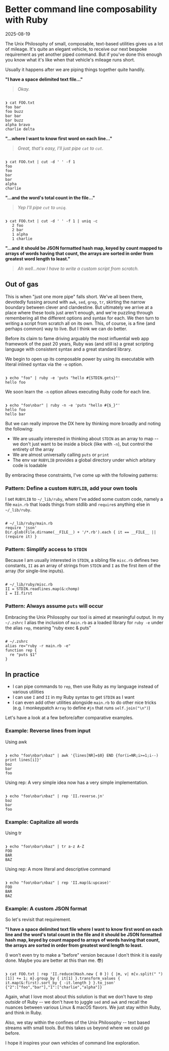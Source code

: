 # Better command line composability with Ruby

2025-08-19

The Unix Philosophy of small, composable, text-based utilities gives us a lot of mileage. It's quite an elegant vehicle, to receive our next bespoke requirement as yet another piped command. But if you've done this enough you know what it's like when that vehicle's mileage runs short.

Usually it happens after we are piping things together quite handily.

**"I have a space delimited text file..."**

> *Okay.*

<pre><code class="language-bash">
❯ cat FOO.txt
foo bar
foo buzz
bar bar
bar buzz
alpha bravo
charlie delta
</code></pre>

**"...where I want to know first word on each line..."**

> *Great, that's easy, I'll just pipe `cat` to `cut`.*

<pre><code class="language-bash">
❯ cat FOO.txt | cut -d ' ' -f 1
foo
foo
bar
bar
alpha
charlie
</code></pre>

**"...and the word's total count in the file..."**

> *Yep I'll pipe `cut` to `uniq`.*

<pre><code class="language-bash">
❯ cat FOO.txt | cut -d ' ' -f 1 | uniq -c
   2 foo
   2 bar
   1 alpha
   1 charlie
</code></pre>

**"...and it should be JSON formatted hash map, keyed by count mapped to arrays of words having that count, the arrays are sorted in order from greatest word length to least."**

> *Ah well...now I have to write a custom script from scratch.*

## Out of gas

This is when "just one more pipe" falls short. We've all been there, devotedly fussing around with `awk`, `sed`, `grep`, `tr`, skirting the narrow boundary between clever and clandestine. But ultimately we arrive at a place where these tools just aren't enough, and we're puzzling through remembering all the different options and syntax for each. We then turn to writing a script from scratch all on its own. This, of course, is a fine (and perhaps common) way to live. But I think we can do better.

Before its claim to fame driving arguably the most influential web app framework of the past 20 years, Ruby was (and still is) a great scripting language with consistent syntax and a great standard library.

We begin to open up its composable power by using its executable with literal inlined syntax via the `-e` option.

<pre><code class="language-bash">
❯ echo "foo" | ruby -e 'puts "hello #{STDIN.gets}"'
hello foo
</code></pre>

We soon learn the `-n` option allows executing Ruby code for each line.

<pre><code class="language-bash">
❯ echo "foo\nbar" | ruby -n -e 'puts "hello #{$_}"'
hello foo
hello bar
</code></pre>

But we can really improve the DX here by thinking more broadly and noting the following:

* We are usually interested in thinking about `STDIN` as an array to map -- we don't just want to be inside a block (like with `-n`), but control the entirety of the array
* We are almost universally calling `puts` or `print`
* The env var `RUBYLIB` provides a global directory under which arbitary code is loadable

By embracing these constraints, I've come up with the following patterns:

### Pattern: Define a custom `RUBYLIB`, add your own tools

I set `RUBYLIB` to `~/_lib/ruby`, where I've added some custom code, namely a file `main.rb` that loads things from stdlib and `require`s anything else in `~/_lib/ruby`.

<pre><code class="language-ruby">
# ~/_lib/ruby/main.rb
require 'json'
Dir.glob(File.dirname(__FILE__) + '/*.rb').each { it == __FILE__ || (require it) }
</code></pre>

### Pattern: Simplify access to `STDIN`

Because I am usually interested in `STDIN`, a sibling file `misc.rb` defines two constants, `II` as an array of strings from `STDIN` and `I` as the first item of the array (for single-line inputs).

<pre><code class="language-ruby">
# ~/_lib/ruby/misc.rb
II = STDIN.readlines.map(&:chomp)
I = II.first
</code></pre>

### Pattern: Always assume `puts` will occur

Embracing the Unix Philosophy our tool is aimed at meaningful output. In my `~/.zshrc` I alias the inclusion of `main.rb` as a loaded library for `ruby -e` under the alias `rep`, meaning "ruby exec & puts"

<pre><code class="language-bash">
# ~/.zshrc
alias re="ruby -r main.rb -e"
function rep {
  re "puts $1"
}
</code></pre>

## In practice

* I can pipe commands to `rep`, then use Ruby as my language instead of various utilities
* I can use `I` and `II` in my Ruby syntax to get `STDIN` as I want
* I can even add other utilities alongside `main.rb` to do other nice tricks (e.g. I monkeypatch `Array` to define `#jn` that runs `self.join("\n")`)

Let's have a look at a few before/after comparative examples.

### Example: Reverse lines from input

Using awk

<pre><code class="language-bash">
❯ echo "foo\nbar\nbaz" | awk '{lines[NR]=$0} END {for(i=NR;i>=1;i--) print lines[i]}'
baz
bar
foo
</code></pre>

Using rep: A very simple idea now has a very simple implementation.

<pre><code class="language-bash">
❯ echo "foo\nbar\nbaz" | rep 'II.reverse.jn'
baz
bar
foo
</code></pre>

### Example: Capitalize all words

Using tr

<pre><code class="language-bash">
❯ echo "foo\nbar\nbaz" | tr a-z A-Z
FOO
BAR
BAZ
</code></pre>

Using rep: A more literal and descriptive command

<pre><code class="language-bash">
❯ echo "foo\nbar\nbaz" | rep 'II.map(&:upcase)'
FOO
BAR
BAZ
</code></pre>

### Example: A custom JSON format

So let's revisit that requirement.

**"I have a space delimited text file where I want to know first word on each line and the word's total count in the file and it should be JSON formatted hash map, keyed by count mapped to arrays of words having that count, the arrays are sorted in order from greatest word length to least.**

(I won't even try to make a "before" version because I don't think it is easily done. Maybe you are better at this than me. 😎)

<pre><code class="language-bash">
❯ cat FOO.txt | rep 'II.reduce(Hash.new { 0 }) { |m, v| m[v.split(" ")[1]] += 1; m}.group_by { it[1] }.transform_values { it.map(&:first).sort_by { -it.length } }.to_json'
{"2":["foo","bar"],"1":["charlie","alpha"]}
</code></pre>

Again, what I love most about this solution is that we don't have to step *outside* of Ruby -- we don't have to juggle `sed` and `awk` and recall the nuances between various Linux & macOS flavors. We just stay within Ruby, and think in Ruby.

Also, we stay within the confines of the Unix Philosophy -- text based streams with small tools. But this takes us beyond where we could go before.

I hope it inspires your own vehicles of command line exploration.
